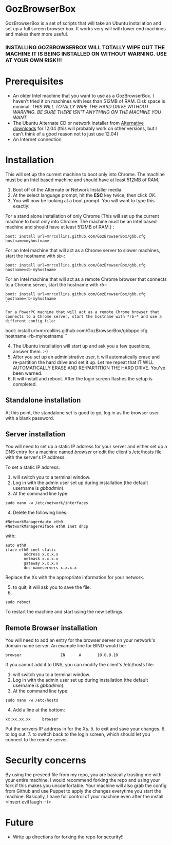 # GozBrowserBox

GozBrowserBox is a set of scripts that will take an Ubuntu installation and set up a full screen browser box. It works very will with lower end machines and makes them more useful.


### INSTALLING GOZBROWSERBOX WILL TOTALLY WIPE OUT THE MACHINE IT IS BEING INSTALLED ON WITHOUT WARNING. USE AT YOUR OWN RISK!!!

# Prerequisites

* An older Intel machine that you want to use as a GozBrowserBox. I haven't tried it on machines with less than 512MB of RAM. Disk space is minimal. *THIS WILL TOTALLY WIPE THE HARD DRIVE WITHOUT WARNING. BE SURE THERE ISN'T ANYTHING ON THE MACHINE YOU WANT.*
* The Ubuntu Alternate CD or network installer from [Alternative downloads](http://www.ubuntu.com/download/desktop/alternative-downloads) for 12.04 (this will probably work on other versions, but I can't think of a good reason not to just use 12.04)
* An Internet connection


# Installation

This will set up the current machine to boot only into Chrome. The machine must be an Intel based machine and should have at least 512MB of RAM.

1. Boot off of the Alternate or Network Installer media
2. At the select language prompt, hit the **ESC** key twice, then click *OK*.
3. You will now be looking at a boot prompt. You will want to type this exactly:

For a stand alone installation of only Chrome (This will set up the current machine to boot only into Chrome. The machine must be an Intel based machine and should have at least 512MB of RAM.) :
```
boot: install url=mrrcollins.github.com/GozBrowserBox/gbb.cfg hostname=myhostname
```
 
For an Intel machine that will act as a Chrome server to slower machines, start the hostname with *sb-*:
```
boot: install url=mrrcollins.github.com/GozBrowserBox/gbb.cfg hostname=sb-myhostname
```

For an Intel machine that will act as a remote Chrome browser that connects to a Chrome server, start the hostname with *rb-*:
```
boot: install url=mrrcollins.github.com/GozBrowserBox/gbb.cfg hostname=rb-myhostname
``

For a PowerPC machine that will act as a remote Chrome browser that connects to a Chrome server, start the hostname with *rb-* and use a different config file:
```
boot: install url=mrrcollins.github.com/GozBrowserBox/gbbppc.cfg hostname=rb-myhostname
``

4. The Ubuntu installation will start up and ask you a few questions, answer them. :-)
5. After you set up an administrative user, it will automatically erase and re-partition the hard drive and set it up. Let me repeat that IT WILL AUTOMATICALLY ERASE AND RE-PARTITION THE HARD DRIVE. You've been warned.
6. It will install and reboot. After the login screen flashes the setup is completed.

## Standalone installation

At this point, the standalone set is good to go, log in as the browser user with a blank password.

## Server installation

You will need to set up a static IP address for your server and either set up a DNS entry for a machine named *browser* or edit the client's /etc/hosts file with the server's IP address. 

To set a static IP address:
1. <control><alt><F1> will switch you to a terminal window.
2. Log in with the admin user set up during installation (the default username is *gbbadmin*).
3. At the command line type:
```
sudo nano -w /etc/network/interfaces
```
4. Delete the following lines:
```
#NetworkManager#auto eth0
#NetworkManager#iface eth0 inet dhcp
```
with:
```
auto eth0
iface eth0 inet static
        address x.x.x.x
        netmask x.x.x.x
        gateway x.x.x.x
        dns-nameservers x.x.x.x
```
Replace the Xs with the appropriate information for your network.

5. <control><x> to quit, it will ask you to save the file.
6. 
```
sudo reboot
```
To restart the machine and start using the new settings.

## Remote Browser installation
You will need to add an entry for the browser server on your network's domain name server. An example line for BIND would be:
```
browser                 IN      A       10.0.9.10
```

If you cannot add it to DNS, you can modify the client's /etc/hosts file:
1. <control><alt><F1> will switch you to a terminal window.
2. Log in with the admin user set up during installation (the default username is *gbbadmin*).
3. At the command line type:
```
sudo nano -w /etc/hosts
```
4. Add a line at the bottom:
```
xx.xx.xx.xx     browser
```
Put the servers IP address in for the Xs.
5. <control><x> to exit and save your changes.
6. <control><d> to log out.
7. <control><alt><F7> to switch back to the login screen, which should let you connect to the remote server.

# Security concerns
 
By using the preseed file from my repo, you are basically trusting me with your entire machine. I would recommend forking the repo and using your fork if this makes you uncomfortable. Your machine will also grab the config from Github and use Puppet to apply the changes everytime you start the machine. Basically, I have full control of your machine even after the install. &lt;Insert evil laugh :-)&gt;

# Future

* Write up directions for forking the repo for security!!
